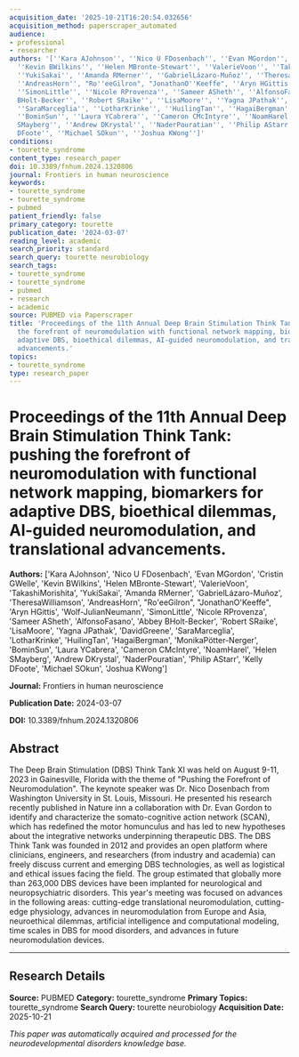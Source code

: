 ```yaml
---
acquisition_date: '2025-10-21T16:20:54.032656'
acquisition_method: paperscraper_automated
audience:
- professional
- researcher
authors: '[''Kara AJohnson'', ''Nico U FDosenbach'', ''Evan MGordon'', ''Cristin GWelle'',
  ''Kevin BWilkins'', ''Helen MBronte-Stewart'', ''ValerieVoon'', ''TakashiMorishita'',
  ''YukiSakai'', ''Amanda RMerner'', ''GabrielLázaro-Muñoz'', ''TheresaWilliamson'',
  ''AndreasHorn'', "Ro''eeGilron", "JonathanO''Keeffe", ''Aryn HGittis'', ''Wolf-JulianNeumann'',
  ''SimonLittle'', ''Nicole RProvenza'', ''Sameer ASheth'', ''AlfonsoFasano'', ''Abbey
  BHolt-Becker'', ''Robert SRaike'', ''LisaMoore'', ''Yagna JPathak'', ''DavidGreene'',
  ''SaraMarceglia'', ''LotharKrinke'', ''HuilingTan'', ''HagaiBergman'', ''MonikaPötter-Nerger'',
  ''BominSun'', ''Laura YCabrera'', ''Cameron CMcIntyre'', ''NoamHarel'', ''Helen
  SMayberg'', ''Andrew DKrystal'', ''NaderPouratian'', ''Philip AStarr'', ''Kelly
  DFoote'', ''Michael SOkun'', ''Joshua KWong'']'
conditions:
- tourette_syndrome
content_type: research_paper
doi: 10.3389/fnhum.2024.1320806
journal: Frontiers in human neuroscience
keywords:
- tourette_syndrome
- tourette_syndrome
- pubmed
patient_friendly: false
primary_category: tourette
publication_date: '2024-03-07'
reading_level: academic
search_priority: standard
search_query: tourette neurobiology
search_tags:
- tourette_syndrome
- tourette_syndrome
- pubmed
- research
- academic
source: PUBMED via Paperscraper
title: 'Proceedings of the 11th Annual Deep Brain Stimulation Think Tank: pushing
  the forefront of neuromodulation with functional network mapping, biomarkers for
  adaptive DBS, bioethical dilemmas, AI-guided neuromodulation, and translational
  advancements.'
topics:
- tourette_syndrome
type: research_paper
---
```


# Proceedings of the 11th Annual Deep Brain Stimulation Think Tank: pushing the forefront of neuromodulation with functional network mapping, biomarkers for adaptive DBS, bioethical dilemmas, AI-guided neuromodulation, and translational advancements.

**Authors:** ['Kara AJohnson', 'Nico U FDosenbach', 'Evan MGordon', 'Cristin GWelle', 'Kevin BWilkins', 'Helen MBronte-Stewart', 'ValerieVoon', 'TakashiMorishita', 'YukiSakai', 'Amanda RMerner', 'GabrielLázaro-Muñoz', 'TheresaWilliamson', 'AndreasHorn', "Ro'eeGilron", "JonathanO'Keeffe", 'Aryn HGittis', 'Wolf-JulianNeumann', 'SimonLittle', 'Nicole RProvenza', 'Sameer ASheth', 'AlfonsoFasano', 'Abbey BHolt-Becker', 'Robert SRaike', 'LisaMoore', 'Yagna JPathak', 'DavidGreene', 'SaraMarceglia', 'LotharKrinke', 'HuilingTan', 'HagaiBergman', 'MonikaPötter-Nerger', 'BominSun', 'Laura YCabrera', 'Cameron CMcIntyre', 'NoamHarel', 'Helen SMayberg', 'Andrew DKrystal', 'NaderPouratian', 'Philip AStarr', 'Kelly DFoote', 'Michael SOkun', 'Joshua KWong']

**Journal:** Frontiers in human neuroscience

**Publication Date:** 2024-03-07

**DOI:** 10.3389/fnhum.2024.1320806

## Abstract

The Deep Brain Stimulation (DBS) Think Tank XI was held on August 9-11, 2023 in Gainesville, Florida with the theme of "Pushing the Forefront of Neuromodulation". The keynote speaker was Dr. Nico Dosenbach from Washington University in St. Louis, Missouri. He presented his research recently published in Nature inn a collaboration with Dr. Evan Gordon to identify and characterize the somato-cognitive action network (SCAN), which has redefined the motor homunculus and has led to new hypotheses about the integrative networks underpinning therapeutic DBS. The DBS Think Tank was founded in 2012 and provides an open platform where clinicians, engineers, and researchers (from industry and academia) can freely discuss current and emerging DBS technologies, as well as logistical and ethical issues facing the field. The group estimated that globally more than 263,000 DBS devices have been implanted for neurological and neuropsychiatric disorders. This year's meeting was focused on advances in the following areas: cutting-edge translational neuromodulation, cutting-edge physiology, advances in neuromodulation from Europe and Asia, neuroethical dilemmas, artificial intelligence and computational modeling, time scales in DBS for mood disorders, and advances in future neuromodulation devices.

---

## Research Details

**Source:** PUBMED
**Category:** tourette_syndrome
**Primary Topics:** tourette_syndrome
**Search Query:** tourette neurobiology
**Acquisition Date:** 2025-10-21

*This paper was automatically acquired and processed for the neurodevelopmental disorders knowledge base.*
